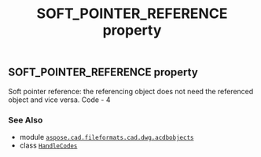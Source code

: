 ﻿---
title: SOFT_POINTER_REFERENCE property
second_title: Aspose.CAD for Python via .NET API References
description: 
type: docs
weight: 100
url: /python-net/aspose.cad.fileformats.cad.dwg.acdbobjects/handlecodes/soft_pointer_reference/
is_root: false
---

## SOFT_POINTER_REFERENCE property


Soft pointer reference: the referencing object does not need the referenced object and vice
versa. Code - 4

### See Also
* module [`aspose.cad.fileformats.cad.dwg.acdbobjects`](../../)
* class [`HandleCodes`](/cad/python-net/aspose.cad.fileformats.cad.dwg.acdbobjects/handlecodes)
